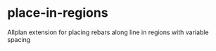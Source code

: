 # place-in-regions
Allplan extension for placing rebars along line in regions with variable spacing
